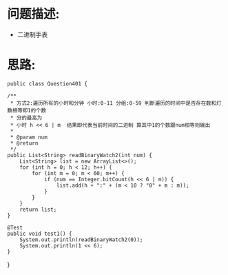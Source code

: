     
# 问题描述:
   - 二进制手表
    
# 思路:    
    public class Question401 {

    /**
     * 方式2:遍历所有的小时和分钟 小时:0-11 分组:0-59 判断遍历的时间中是否存在数和灯数相等即1的个数
     * 分的最高为
     * 小时 h << 6 | m  结果即代表当前时间的二进制 算其中1的个数跟num相等则输出
     *
     * @param num
     * @return
     */
    public List<String> readBinaryWatch2(int num) {
        List<String> list = new ArrayList<>();
        for (int h = 0; h < 12; h++) {
            for (int m = 0; m < 60; m++) {
                if (num == Integer.bitCount(h << 6 | m)) {
                    list.add(h + ":" + (m < 10 ? "0" + m : m));
                }
            }
        }
        return list;
    }

    @Test
    public void test1() {
        System.out.println(readBinaryWatch2(0));
        System.out.println(1 << 6);
    }
}
